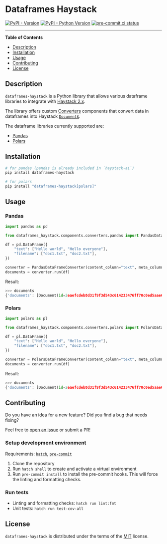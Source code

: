 # Dataframes Haystack

[![PyPI - Version](https://img.shields.io/pypi/v/dataframes-haystack.svg)](https://pypi.org/project/dataframes-haystack)
[![PyPI - Python Version](https://img.shields.io/pypi/pyversions/dataframes-haystack.svg)](https://pypi.org/project/dataframes-haystack)
[![pre-commit.ci status](https://results.pre-commit.ci/badge/github/EdAbati/dataframes-haystack/main.svg)](https://results.pre-commit.ci/latest/github/EdAbati/dataframes-haystack/main)

-----

**Table of Contents**

- [Description](#description)
- [Installation](#installation)
- [Usage](#usage)
- [Contributing](#contributing)
- [License](#license)

## Description

`dataframes-haystack` is a Python library that allows various dataframe libraries to integrate with [Haystack 2.x](https://docs.haystack.deepset.ai/docs/intro).

The library offers custom [Converters](https://docs.haystack.deepset.ai/docs/converters) components that convert data in dataframes into Haystack [`Document`s](https://docs.haystack.deepset.ai/docs/data-classes#document).

The dataframe libraries currently supported are:
- [Pandas](https://pandas.pydata.org/)
- [Polars](https://pola.rs)

## Installation

```sh
# for pandas (pandas is already included in `haystack-ai`)
pip install dataframes-haystack

# for polars
pip install "dataframes-haystack[polars]"
```

## Usage

### Pandas

```python
import pandas as pd

from dataframes_haystack.components.converters.pandas import PandasDataFrameConverter

df = pd.DataFrame({
    "text": ["Hello world", "Hello everyone"],
    "filename": ["doc1.txt", "doc2.txt"],
})

converter = PandasDataFrameConverter(content_column="text", meta_columns=["filename"])
documents = converter.run(df)
```

Result:
```python
>>> documents
{'documents': [Document(id=2eaefcdeb8d31f9f3d543c614233476ff70c0ed5aae609667172786d09588223, content: 'Hello world', meta: {'filename': 'doc1.txt'}), Document(id=bdc99cbfe819356159950dbaffa0521b47ec3ac2ff040604c93fe7798cc71efc, content: 'Hello everyone', meta: {'filename': 'doc2.txt'})]}
```

### Polars

```python
import polars as pl

from dataframes_haystack.components.converters.polars import PolarsDataFrameConverter

df = pl.DataFrame({
    "text": ["Hello world", "Hello everyone"],
    "filename": ["doc1.txt", "doc2.txt"],
})

converter = PolarsDataFrameConverter(content_column="text", meta_columns=["filename"])
documents = converter.run(df)
```

Result:
```python
>>> documents
{'documents': [Document(id=2eaefcdeb8d31f9f3d543c614233476ff70c0ed5aae609667172786d09588223, content: 'Hello world', meta: {'filename': 'doc1.txt'}), Document(id=bdc99cbfe819356159950dbaffa0521b47ec3ac2ff040604c93fe7798cc71efc, content: 'Hello everyone', meta: {'filename': 'doc2.txt'})]}
```

## Contributing

Do you have an idea for a new feature? Did you find a bug that needs fixing?

Feel free to [open an issue](https://github.com/EdAbati/dataframes-haystack/issues) or submit a PR!

### Setup development environment

Requirements: [`hatch`](https://hatch.pypa.io/latest/install/), [`pre-commit`](https://pre-commit.com/#install)

1. Clone the repository
1. Run `hatch shell` to create and activate a virtual environment
1. Run `pre-commit install` to install the pre-commit hooks. This will force the linting and formatting checks.

### Run tests

- Linting and formatting checks: `hatch run lint:fmt`
- Unit tests: `hatch run test-cov-all`

## License

`dataframes-haystack` is distributed under the terms of the [MIT](https://spdx.org/licenses/MIT.html) license.
